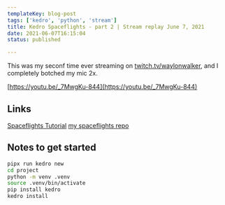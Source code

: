 ```yaml
---
templateKey: blog-post
tags: ['kedro', 'python', 'stream']
title: Kedro Spaceflights - part 2 | Stream replay June 7, 2021
date: 2021-06-07T16:15:04
status: published

---
```


This was my seconf time ever streaming on
[twitch.tv/waylonwalker](twitch.tv/waylonwalker), and I completely botched my mic 2x.

[https://youtu.be/_7MwgKu-844](https://youtu.be/_7MwgKu-844)

## Links

[Spaceflights Tutorial](https://kedro.readthedocs.io/en/stable/03_tutorial/01_spaceflights_tutorial.html)
[my spaceflights repo](https://github.com/WaylonWalker/kedro-spaceflights)

## Notes to get started

``` bash
pipx run kedro new
cd project
python -m venv .venv
source .venv/bin/activate
pip install kedro
kedro install
```

